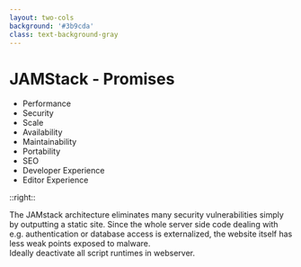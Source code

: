```yaml
---
layout: two-cols
background: '#3b9cda'
class: text-background-gray 
---
```


# **JAMStack - Promises**

- Performance
- <span class="text-background-gray font-extrabold bg-background-ionos rounded p-2 -m-2">Security</span>
- Scale
- Availability
- Maintainability
- Portability
- SEO
- Developer Experience
- Editor Experience

::right::

<div class="flex flex-col h-full justify-center">
  <div class="flex items-center m-4 p-4 rounded-lg bg-background-ionos leading-normal text-background-gray">
  The JAMstack architecture eliminates many security vulnerabilities simply by outputting a static site. Since the whole server side code dealing with e.g. authentication or database access is externalized, the website itself has less weak points exposed to malware.
  </div>
  <div class="flex items-center m-4 p-4 rounded-lg bg-accent-5 leading-normal text-background-gray">
  Ideally deactivate all script runtimes in webserver.
  </div>
</div>

<Footer
  title="Copyright © 1&1 IONOS SE 2021"
  :social="[
    { type: 'gh', username: 'ionos-deploy-now' }
  ]"
/>

<IonosLogo left="false" />
